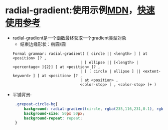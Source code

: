 # radial-gradient:使用示例[MDN](https://developer.mozilla.org/zh-CN/docs/Web/CSS/radial-gradient)，[快速使用参考](https://www.zhangxinxu.com/wordpress/2017/11/css3-radial-gradient-syntax-example/)
   * radial-gradient是一个函数最终获取一个gradient类型对象
      * 结束边缘形状：椭圆/圆
      ```
      Formal grammar: radial-gradient( [ circle || <length> ] [ at <position> ]? ,
                                    | [ ellipse || [<length> | <percentage> ]{2}] [ at <position> ]? ,
                                    | [ [ circle | ellipse ] || <extent-keyword> ] [ at <position> ]? ,
                                    | at <position> ,
                                    <color-stop> [ , <color-stop> ]+ )
      ```
   * 平铺背景:
       ```css
        .grepeat-circle-bg{
            background: radial-gradient(circle, rgba(235,116,231,0.1), rgba(235,116,231,0.1) 6px, transparent 0);
            background-size: 50px 50px;
            background-repeat: repeat;
        }
       ```

